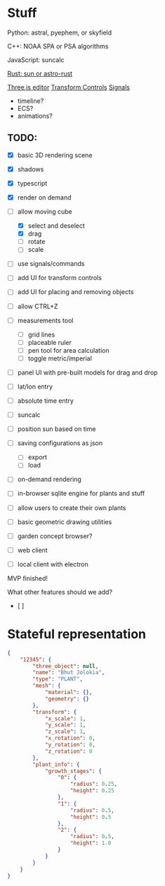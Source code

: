 # Stuff

Python: astral, pyephem, or skyfield

C++: NOAA SPA or PSA algorithms

JavaScript: suncalc

[Rust: sun or astro-rust](https://github.com/mourner/suncalc)


[Three.js editor](https://github.com/mrdoob/three.js/tree/master/editor)
[Transform Controls](https://threejs.org/docs/#examples/en/controls/TransformControls)
[Signals](https://github.com/millermedeiros/js-signals)


- timeline?
- ECS?
- animations?

## TODO:
- [x] basic 3D rendering scene
- [x] shadows
- [x] typescript
- [x] render on demand
- [ ] allow moving cube
    - [x] select and deselect
    - [x] drag
    - [ ] rotate
    - [ ] scale

- [ ] use signals/commands
- [ ] add UI for transform controls
- [ ] add UI for placing and removing objects
- [ ] allow CTRL+Z

- [ ] measurements tool
    - [ ] grid lines
    - [ ] placeable ruler
    - [ ] pen tool for area calculation
    - [ ] toggle metric/imperial

- [ ] panel UI with pre-built models for drag and drop
- [ ] lat/lon entry
- [ ] absolute time entry
- [ ] suncalc
- [ ] position sun based on time

- [ ] saving configurations as json
    - [ ] export
    - [ ] load
    
- [ ] on-demand rendering
- [ ] in-browser sqlite engine for plants and stuff
- [ ] allow users to create their own plants
- [ ] basic geometric drawing utilities

- [ ] garden concept browser?
- [ ] web client
- [ ] local client with electron

MVP finished!

What other features should we add?
- [ ] 

# Stateful representation
```json
{
    "12345": {
        "three_object": null,
        "name": "Bhut Jolokia",
        "type": "PLANT",
        "mesh": {
            "material": {},
            "geometry": {}
        },
        "transform": {
            "x_scale": 1,
            "y_scale": 1,
            "z_scale": 1,
            "x_rotation": 0,
            "y_rotation": 0,
            "z_rotation": 0
        },
        "plant_info": {
            "growth_stages": {
                "0": {
                    "radius": 0.25,
                    "height": 0.25
                },
                "1": {
                    "radius": 0.5,
                    "height": 0.5
                },
                "2": {
                    "radius": 0.5,
                    "height": 1.0
                }
            }
        }
    }
}
```
